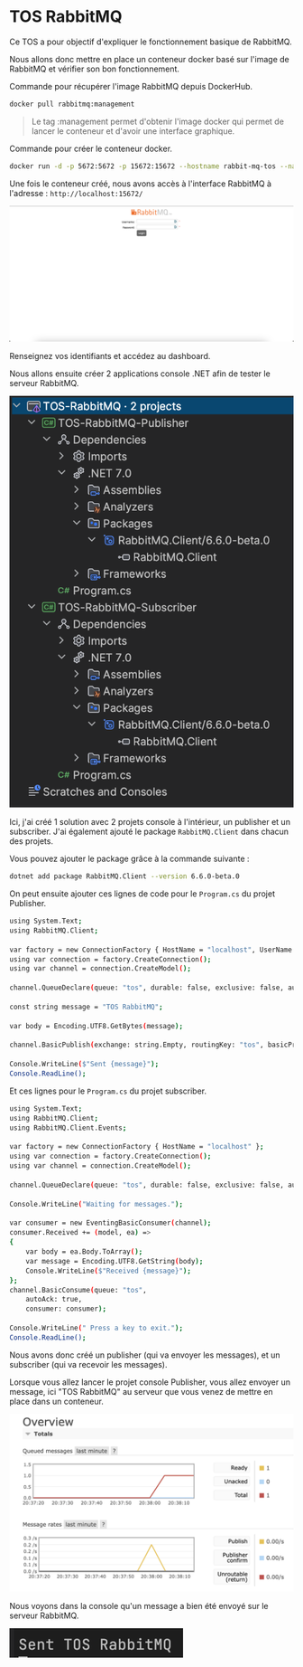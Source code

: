 # TOS RabbitMQ

Ce TOS a pour objectif d'expliquer le fonctionnement basique de RabbitMQ.

Nous allons donc mettre en place un conteneur docker basé sur l'image de RabbitMQ et vérifier son bon fonctionnement.

Commande pour récupérer l'image RabbitMQ depuis DockerHub.

```bash
docker pull rabbitmq:management
```

> Le tag :management permet d'obtenir l'image docker qui permet de lancer le conteneur et d'avoir une interface graphique.

Commande pour créer le conteneur docker.

```bash
docker run -d -p 5672:5672 -p 15672:15672 --hostname rabbit-mq-tos --name rabbit-mq-container -e RABBITMQ_DEFAULT_USER=user -e RABBITMQ_DEFAULT_PASS=password rabbitmq:management
```

Une fois le conteneur créé, nous avons accès à l'interface RabbitMQ à l'adresse : `http://localhost:15672/`

![Alt text](./screenshots/rabbitmq.png)

Renseignez vos identifiants et accédez au dashboard.

Nous allons ensuite créer 2 applications console .NET afin de tester le serveur RabbitMQ.

![Alt text](./screenshots/dependencies.png)

Ici, j'ai créé 1 solution avec 2 projets console à l'intérieur, un publisher et un subscriber. J'ai également ajouté le package `RabbitMQ.Client` dans chacun des projets.

Vous pouvez ajouter le package grâce à la commande suivante : 
```bash
dotnet add package RabbitMQ.Client --version 6.6.0-beta.0
```

On peut ensuite ajouter ces lignes de code pour le `Program.cs` du projet Publisher.

```bash
using System.Text;
using RabbitMQ.Client;

var factory = new ConnectionFactory { HostName = "localhost", UserName = "user", Password = "password"};
using var connection = factory.CreateConnection();
using var channel = connection.CreateModel();

channel.QueueDeclare(queue: "tos", durable: false, exclusive: false, autoDelete: false, arguments: null);

const string message = "TOS RabbitMQ";

var body = Encoding.UTF8.GetBytes(message);

channel.BasicPublish(exchange: string.Empty, routingKey: "tos", basicProperties: null, body: body);

Console.WriteLine($"Sent {message}");
Console.ReadLine();
```

Et ces lignes pour le `Program.cs` du projet subscriber.

```bash
using System.Text;
using RabbitMQ.Client;
using RabbitMQ.Client.Events;

var factory = new ConnectionFactory { HostName = "localhost" };
using var connection = factory.CreateConnection();
using var channel = connection.CreateModel();

channel.QueueDeclare(queue: "tos", durable: false, exclusive: false, autoDelete: false, arguments: null);

Console.WriteLine("Waiting for messages.");

var consumer = new EventingBasicConsumer(channel);
consumer.Received += (model, ea) =>
{
    var body = ea.Body.ToArray();
    var message = Encoding.UTF8.GetString(body);
    Console.WriteLine($"Received {message}");
};
channel.BasicConsume(queue: "tos",
    autoAck: true,
    consumer: consumer);

Console.WriteLine(" Press a key to exit.");
Console.ReadLine();
```

Nous avons donc créé un publisher (qui va envoyer les messages), et un subscriber (qui va recevoir les messages).

Lorsque vous allez lancer le projet console Publisher, vous allez envoyer un message, ici "TOS RabbitMQ" au serveur que vous venez de mettre en place dans un conteneur.

![Alt text](./screenshots/overview.png)

Nous voyons dans la console qu'un message a bien été envoyé sur le serveur RabbitMQ.

![Alt text](./screenshots/sent.png)
